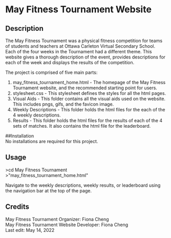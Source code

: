 # May Fitness Tournament Website

## Description
The May Fitness Tournament was a physical fitness competition for teams of students and teachers at Ottawa Carleton Virtual Secondary School. Each of the four weeks in the Tournament had a different theme. This website gives a thorough description of the event, provides descriptions for each of the week and displays the results of the competition.

The project is comprised of five main parts:  
1. may_fitness_tournament_home.html - The homepage of the May Fitness Tournament website, and the recommended starting point for users.  
2. stylesheet.css - This stylesheet defines the styles for all the html pages.
3. Visual Aids - This folder contains all the visual aids used on the website. This includes pngs, gifs, and the favicon image.
4. Weekly Descriptions - This folder holds the html files for the each of the 4 weekly descriptions.
5. Results - This folder holds the html files for the results of each of the 4 sets of matches. It also contains the html file for the leaderboard.

##Installation  
No installations are required for this project.

## Usage  
\>cd May Fitness Tournament  
\>"may_fitness_tournament_home.html"  

Navigate to the weekly descriptions, weekly results, or leaderboard using the navigation bar at the top of the page.

## Credits  
May Fitness Tournament Organizer: Fiona Cheng  
May Fitness Tournament Website Developer: Fiona Cheng  
Last edit: May 14, 2022
